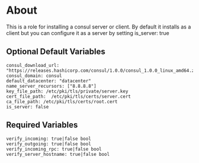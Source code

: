 # About

This is a role for installing a consul server or client. 
By default it installs as a client but you can configure it as a server by setting is_server: true


## Optional Default Variables

```
consul_download_url: "https://releases.hashicorp.com/consul/1.0.0/consul_1.0.0_linux_amd64.zip"
consul_domain: consul
default_datacenter: "datacenter"
name_server_recursors: ["8.8.8.8"]
key_file_path: /etc/pki/tls/private/server.key
cert_file_path:  /etc/pki/tls/certs/server.cert
ca_file_path: /etc/pki/tls/certs/root.cert
is_server: false
```

## Required Variables

```
verify_incoming: true|false bool
verify_outgoing: true|false bool
verify_incoming_rpc: true|false bool
verify_server_hostname: true|false bool
```